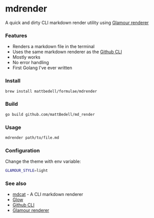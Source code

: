 # mdrender
A quick and dirty CLI markdown render utility using [Glamour renderer][1]

### Features

- Renders a markdown file in the terminal
- Uses the same markdown renderer as the [Github CLI][2]
- Mostly works
- No error handling
- First Golang I've ever written

### Install

```sh
brew install mattbedell/formulae/mdrender
```

### Build

```sh
go build github.com/mattBedell/md_render
```

### Usage

```sh
mdrender path/to/file.md
```

### Configuration

Change the theme with env variable:
```sh
GLAMOUR_STYLE=light
```

### See also
- [mdcat][4] - A CLI markdown renderer
- [Glow][3]
- [Github CLI][2]
- [Glamour renderer][1]

[1]: https://github.com/charmbracelet/glamour
[2]: https://github.com/cli/cli
[3]: https://github.com/charmbracelet/glow
[4]: https://github.com/lunaryorn/mdcat
